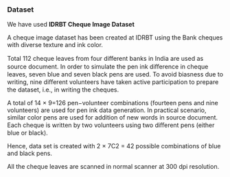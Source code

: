### Dataset

We have used **IDRBT Cheque Image Dataset**

A cheque image dataset has been created at IDRBT using the 
Bank cheques with diverse texture and ink color. 

Total 112 cheque leaves from four diﬀerent banks in India 
are used as source document. In order to simulate the pen 
ink diﬀerence in cheque leaves, seven blue and seven black 
pens are used. To avoid biasness due to writing, 
nine diﬀerent volunteers have taken active participation 
to prepare the dataset, i.e., in writing the cheques. 

A total of 14 × 9=126 pen−volunteer combinations 
(fourteen pens and nine volunteers) are used for 
pen ink data generation. In practical scenario, 
similar color pens are used for addition of new words in 
source document. Each cheque is written by two volunteers 
using two diﬀerent pens (either blue or black). 

Hence, data set is created with 2 × 7C2 = 42 possible 
combinations of blue and black pens. 

All the cheque leaves are scanned in normal scanner at 
300 dpi resolution.